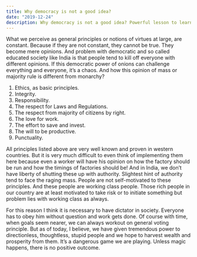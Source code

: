 ```yaml
---
title: Why democracy is not a good idea?
date: "2019-12-24"
description: Why democracy is not a good idea? Powerful lesson to learn from nature. The main difference between rich countries and poor countries.
---
```


What we perceive as general principles or notions of virtues at large, are constant. Because if they are not constant, they cannot be true. They become mere opinions. And problem with democratic and so called educated society like India is that people tend to kill off everyone with different opinions. If this democratic power of onions can challenge everything and everyone, it’s a chaos. And how this opinion of mass or majority rule is different from monarchy?</br>

1. Ethics, as basic principles.
2. Integrity.
3. Responsibility.
4. The respect for Laws and Regulations.
5. The respect from majority of citizens by right.
6. The love for work.
7. The effort to save and invest.
8. The will to be productive.
9. Punctuality.

All principles listed above are very well known and proven in western countries. But it is very much difficult to even think of implementing them here because even a worker will have his opinion on how the factory should be run and how the timings of factories should be! And in India, we don’t have liberty of shutting these up with authority. Slightest hint of authority tend to face the raging mass. People are not self-motivated to these principles. And these people are working class people.
Those rich people in our country are at least motivated to take risk or to initiate something but problem lies with working class as always. </br>

For this reason I think it is necessary to have dictator in society. Everyone has to obey him without question and work gets done. Of course with time, when goals seem nearer, we can always workout on general voting principle. But as of today, I believe, we have given tremendous power to directionless, thoughtless, stupid people and we hope to harvest wealth and prosperity from them. It’s a dangerous game we are playing. Unless magic happens, there is no positive outcome.</br>
